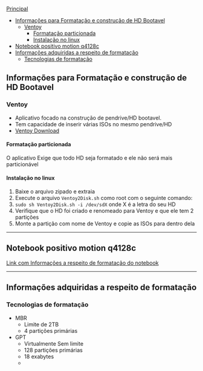 [Principal](../README.md)

- [Informações para Formatação e construção de HD Bootavel](#informações-para-formatação-e-construção-de-hd-bootavel)
  - [Ventoy](#ventoy)
    - [Formatação particionada](#formatação-particionada)
    - [Instalação no linux](#instalação-no-linux)
- [Notebook positivo motion q4128c](#notebook-positivo-motion-q4128c)
- [Informações adquiridas a respeito de formatação](#informações-adquiridas-a-respeito-de-formatação)
  - [Tecnologias de formatação](#tecnologias-de-formatação)


## Informações para Formatação e construção de HD Bootavel

### Ventoy
 - Aplicativo focado na construção de pendrive/HD bootavel. 
 - Tem capacidade de inserir várias ISOs no mesmo pendrive/HD
 - [Ventoy Download](https://www.ventoy.net/en/download.html)

#### Formatação particionada

O aplicativo Exige que todo HD seja formatado e ele não será mais particionável

#### Instalação no linux

1. Baixe o arquivo zipado e extraia
2. Execute o arquivo `Ventoy2Disk.sh` como root com o seguinte comando:
3. `sudo sh Ventoy2Disk.sh -i /dev/sdX` onde X é a letra do seu HD
4. Verifique que o HD foi criado e renomeado para Ventoy e que ele tem 2 partições
5. Monte a partição com nome de Ventoy e copie as ISOs para dentro dela
   
---

## Notebook positivo motion q4128c
[Link com Informações a respeito de formatação do notebook](https://www.meupositivo.com.br/para-voce/suporte-tecnico/drivers)

---

## Informações adquiridas a respeito de formatação

### Tecnologias de formatação


 - MBR
   - Limite de 2TB
   - 4 partições primárias
 - GPT
   - Virtualmente Sem limite
   - 128 partições primárias
   - 18 exabytes
   - 